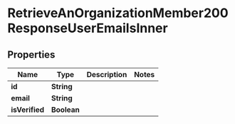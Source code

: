 

# RetrieveAnOrganizationMember200ResponseUserEmailsInner


## Properties

| Name | Type | Description | Notes |
|------------ | ------------- | ------------- | -------------|
|**id** | **String** |  |  |
|**email** | **String** |  |  |
|**isVerified** | **Boolean** |  |  |



